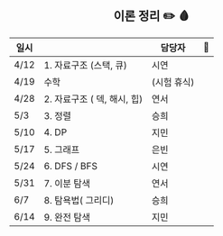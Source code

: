 
<div align=center>

## 이론 정리 ✏️ 🩸


| 일시 |  | 담당자 | 🔗 |
| --- | --- | --- | --- |
| 4/12 | 1. 자료구조 (스택, 큐) | 시연 |  |
| 4/19 | 수학 | (시험 휴식) |  |
| 4/28 | 2. 자료구조 ( 덱, 해시, 힙) | 연서 |  |
| 5/3 | 3. 정렬 | 승희 |  |
| 5/10 | 4. DP | 지민 |  |
| 5/17 | 5. 그래프 | 은빈 |  |
| 5/24 | 6. DFS / BFS  | 시연 |  |
| 5/31 | 7. 이분 탐색 | 연서 |  |
| 6/7 | 8. 탐욕법( 그리디) | 승희 |  |
| 6/14 | 9. 완전 탐색 | 지민 |  |

</div>
